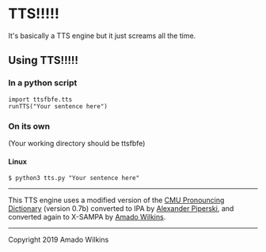 # TTS!!!!!
It's basically a TTS engine but it just screams all the time.


## Using TTS!!!!!
### In a python script
	import ttsfbfe.tts
	runTTS("Your sentence here")
### On its own
(Your working directory should be ttsfbfe)
#### Linux
	$ python3 tts.py "Your sentence here"
---
This TTS engine uses a modified version of the [CMU Pronouncing Dictionary](http://www.speech.cs.cmu.edu/cgi-bin/cmudict) (version 0.7b) converted to IPA by [Alexander Piperski](https://github.com/menelik3), and converted again to X-SAMPA by [Amado Wilkins](https://github.com/Epicalert).

---

Copyright 2019 Amado Wilkins

